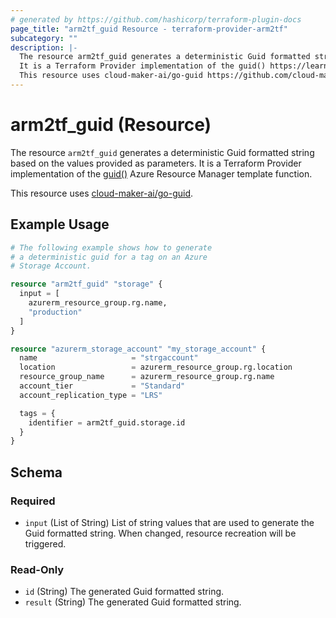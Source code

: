 ```yaml
---
# generated by https://github.com/hashicorp/terraform-plugin-docs
page_title: "arm2tf_guid Resource - terraform-provider-arm2tf"
subcategory: ""
description: |-
  The resource arm2tf_guid generates a deterministic Guid formatted string based on the values provided as parameters.
  It is a Terraform Provider implementation of the guid() https://learn.microsoft.com/en-us/azure/azure-resource-manager/templates/template-functions-string#guid Azure Resource Manager template function.
  This resource uses cloud-maker-ai/go-guid https://github.com/cloud-maker-ai/go-guid.
---
```


# arm2tf_guid (Resource)

The resource `arm2tf_guid` generates a deterministic Guid formatted string based on the values provided as parameters.
It is a Terraform Provider implementation of the [guid()](https://learn.microsoft.com/en-us/azure/azure-resource-manager/templates/template-functions-string#guid) Azure Resource Manager template function.

This resource uses [cloud-maker-ai/go-guid](https://github.com/cloud-maker-ai/go-guid).

## Example Usage

```terraform
# The following example shows how to generate
# a deterministic guid for a tag on an Azure
# Storage Account.

resource "arm2tf_guid" "storage" {
  input = [
    azurerm_resource_group.rg.name,
    "production"
  ]
}

resource "azurerm_storage_account" "my_storage_account" {
  name                     = "strgaccount"
  location                 = azurerm_resource_group.rg.location
  resource_group_name      = azurerm_resource_group.rg.name
  account_tier             = "Standard"
  account_replication_type = "LRS"

  tags = {
    identifier = arm2tf_guid.storage.id
  }
}
```

<!-- schema generated by tfplugindocs -->
## Schema

### Required

- `input` (List of String) List of string values that are used to generate the Guid formatted string. When changed, resource recreation will be triggered.

### Read-Only

- `id` (String) The generated Guid formatted string.
- `result` (String) The generated Guid formatted string.
